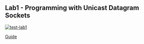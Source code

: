 ## Lab1 - Programming with Unicast Datagram Sockets

[![test-lab1](https://github.com/dmfrodrigues/feup-sdis-tp/actions/workflows/test-lab1.yml/badge.svg)](https://github.com/dmfrodrigues/feup-sdis-tp/actions/workflows/test-lab1.yml)

[Guide](https://web.fe.up.pt/~pfs/aulas/sd2021/labs/l01/udp_l01.html)


